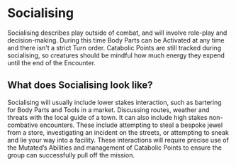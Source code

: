 # Socialising

Socialising describes play outside of combat, and will involve role-play and decision-making. During this time Body Parts can be Activated at any time and there isn't a strict Turn order. Catabolic Points are still tracked during socialising, so creatures should be mindful how much energy they expend until the end of the Encounter.

## What does Socialising look like?

Socialising will usually include lower stakes interaction, such as bartering for Body Parts and Tools in a market. Discussing routes, weather and threats with the local guide of a town. It can also include high stakes non-combative encounters. These include attempting to steal a bespoke jewel from a store, investigating an incident on the streets, or attempting to sneak and lie your way into a facility. These interactions will require precise use of the Mutated’s Abilities and management of Catabolic Points to ensure the group can successfully pull off the mission.
